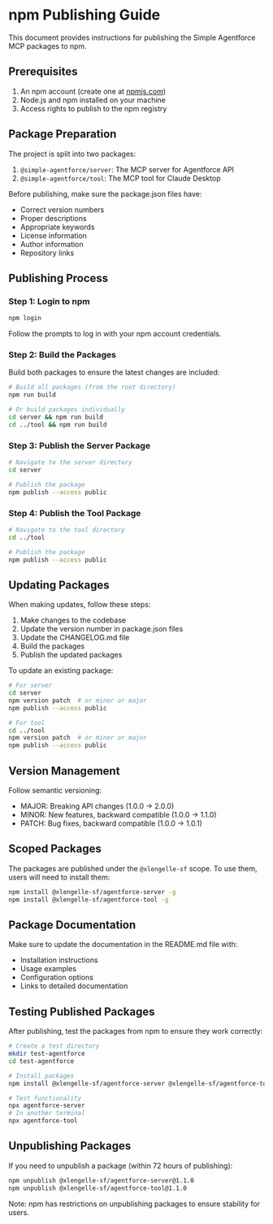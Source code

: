 # npm Publishing Guide

This document provides instructions for publishing the Simple Agentforce MCP packages to npm.

## Prerequisites

1. An npm account (create one at [npmjs.com](https://www.npmjs.com/signup))
2. Node.js and npm installed on your machine
3. Access rights to publish to the npm registry

## Package Preparation

The project is split into two packages:

1. `@simple-agentforce/server`: The MCP server for Agentforce API
2. `@simple-agentforce/tool`: The MCP tool for Claude Desktop

Before publishing, make sure the package.json files have:
- Correct version numbers 
- Proper descriptions
- Appropriate keywords
- License information
- Author information
- Repository links

## Publishing Process

### Step 1: Login to npm

```bash
npm login
```

Follow the prompts to log in with your npm account credentials.

### Step 2: Build the Packages

Build both packages to ensure the latest changes are included:

```bash
# Build all packages (from the root directory)
npm run build

# Or build packages individually
cd server && npm run build
cd ../tool && npm run build
```

### Step 3: Publish the Server Package

```bash
# Navigate to the server directory
cd server

# Publish the package
npm publish --access public
```

### Step 4: Publish the Tool Package

```bash
# Navigate to the tool directory
cd ../tool

# Publish the package
npm publish --access public
```

## Updating Packages

When making updates, follow these steps:

1. Make changes to the codebase
2. Update the version number in package.json files
3. Update the CHANGELOG.md file
4. Build the packages
5. Publish the updated packages

To update an existing package:

```bash
# For server
cd server
npm version patch  # or minor or major
npm publish --access public

# For tool
cd ../tool
npm version patch  # or minor or major
npm publish --access public
```

## Version Management

Follow semantic versioning:
- MAJOR: Breaking API changes (1.0.0 → 2.0.0)
- MINOR: New features, backward compatible (1.0.0 → 1.1.0)
- PATCH: Bug fixes, backward compatible (1.0.0 → 1.0.1)

## Scoped Packages

The packages are published under the `@xlengelle-sf` scope. To use them, users will need to install them:

```bash
npm install @xlengelle-sf/agentforce-server -g
npm install @xlengelle-sf/agentforce-tool -g
```

## Package Documentation

Make sure to update the documentation in the README.md file with:
- Installation instructions
- Usage examples
- Configuration options
- Links to detailed documentation

## Testing Published Packages

After publishing, test the packages from npm to ensure they work correctly:

```bash
# Create a test directory
mkdir test-agentforce
cd test-agentforce

# Install packages
npm install @xlengelle-sf/agentforce-server @xlengelle-sf/agentforce-tool

# Test functionality
npx agentforce-server
# In another terminal
npx agentforce-tool
```

## Unpublishing Packages

If you need to unpublish a package (within 72 hours of publishing):

```bash
npm unpublish @xlengelle-sf/agentforce-server@1.1.0
npm unpublish @xlengelle-sf/agentforce-tool@1.1.0
```

Note: npm has restrictions on unpublishing packages to ensure stability for users.